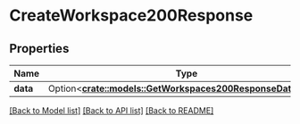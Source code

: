 # CreateWorkspace200Response

## Properties

Name | Type | Description | Notes
------------ | ------------- | ------------- | -------------
**data** | Option<[**crate::models::GetWorkspaces200ResponseDataInner**](getWorkspaces_200_response_data_inner.md)> |  | [optional]

[[Back to Model list]](../README.md#documentation-for-models) [[Back to API list]](../README.md#documentation-for-api-endpoints) [[Back to README]](../README.md)


